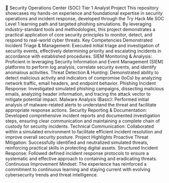 🚀 Security Operations Center (SOC) Tier 1 Analyst Project
This repository showcases my hands-on experience and foundational expertise in security operations and incident response, developed through the Try Hack Me SOC Level 1 learning path and targeted phishing simulations. By leveraging industry-standard tools and methodologies, this project demonstrates a practical application of core security principles to monitor, detect, and respond to real-world cyber threats. 
Key Competencies Demonstrated
Incident Triage & Management: Executed initial triage and investigation of security events, effectively determining priority and escalating incidents in accordance with established procedures.
SIEM Monitoring & Analysis: Proficient in leveraging Security Information and Event Management (SIEM) platforms to perform log analysis, correlate security events, and identify anomalous activities.
Threat Detection & Hunting: Demonstrated ability to detect malicious activity and indicators of compromise (IoCs) by analyzing network traffic, email headers, and endpoint behavior.
Phishing Incident Response: Investigated simulated phishing campaigns, dissecting malicious emails, analyzing header information, and tracing the attack vector to mitigate potential impact.
Malware Analysis (Basic): Performed initial analysis of malware-related alerts to understand the threat and facilitate appropriate response actions.
Security Reporting & Documentation: Developed comprehensive incident reports and documented investigation steps, ensuring clear communication and maintaining a complete chain of custody for security incidents.
Technical Communication: Collaborated within a simulated environment to facilitate efficient incident resolution and improve overall security posture. 
Project Highlights
Proactive Threat Mitigation: Successfully identified and neutralized simulated threats, reinforcing practical skills in protecting digital assets.
Structured Incident Response: Followed defined incident response protocols to ensure a systematic and effective approach to containing and eradicating threats.
Continuous Improvement Mindset: The experience has reinforced a commitment to continuous learning and staying current with evolving cybersecurity trends and threat intelligence.
